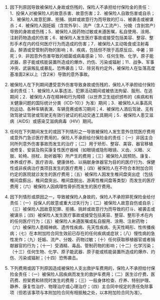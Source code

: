 1. 因下列原因导致被保险人身故或伤残的，保险人不承担给付保险金的责任：1．投保人对被保险人的故意杀害、故意伤害；2．被保险人自致伤害或自杀；3．被保险人故意犯罪、拒捕、挑衅或故意行为而导致的打斗、被袭击或被谋杀；4．被保险人因妊娠（含宫外孕）、流产（含人工流产）、分娩（含剖宫产）导致的身故或伤残；5．被保险人因药物过敏或未遵医嘱，私自使用、涂用、注射药物造成的伤害；6．被保险人发生医疗事故或接受包括美容、整容、整形手术在内的任何医疗行为而造成的伤害；7．被保险人主动吸食或注射毒品，醉酒或受管制药物的影响；8．疾病，包括但不限于高原反应、中暑；猝死；9．非因意外伤害导致的细菌或病毒感染；10．任何生物、化学、原子能武器，原子能或核能装置所造成的爆炸、灼伤、污染或辐射；11．战争、军事冲突、武装叛乱或暴乱、恐怖袭击；12．除另有约定外，被保险人在坠落高度基准面2米以上（含2米）导致的意外事故。

2. 被保险人在下列期间遭受意外伤害导致身故或伤残的，保险人不承担给付保险金的责任：1．被保险人从事违法、犯罪活动期间或被依法拘留、服刑、在逃期间；2．被保险人存在精神和行为障碍（以世界卫生组织颁布的《疾病和有关健康问题的国际统计分类（ICD-10）》为准）期间；3．被保险人从事高风险运动、各种车辆表演、车辆竞赛或练习期间；4．被保险人酒后驾驶、无有效驾驶证驾驶或驾驶无有效行驶证的机动交通工具期间；5．被保险人患艾滋病（AIDS）或感染艾滋病病毒（HIV）期间。

3. 任何在下列期间发生的或因下列情形之一导致被保险人发生意外住院医疗费用或意外门急诊医疗费用的，保险人不承担给付保险金的责任：（一）非因主合同所列意外伤害事故而发生的治疗；（二）用于矫形、整容、美容、器官移植或修复、安装及购买康复性医疗器械（如眼镜或隐形眼镜、义齿、义眼、义肢、轮椅、拐杖、助听器等）所产生的费用；（三）被保险人因预防、康复、休养或疗养、医疗咨询、健康体检、以捐献身体器官为目的的医疗行为、保健性或非疾病治疗类项目发生的医疗费用；（四）被保险人在不符合本附加合同约定的医院就诊发生的医疗费用；（五）被保险人因发生椎间盘突出症（包括椎间盘膨出、椎间盘突出、椎间盘脱出、游离性椎间盘等类型）而发生的医疗费用；（六）被保险人因病理性骨折而发生的医疗费用。

4. 因下列情形或原因之一，导致被保险人身故的，保险人不承担猝死保险金给付责任：（一）投保人的故意或重大过失行为；（二）被保险人故意自伤或自杀；（三）被保险人因故意犯罪、拒捕、挑衅或故意行为而导致的打斗、被袭击或被谋杀；（四）被保险人发生医疗事故或接受包括美容、整容、整形手术在内的任何医疗行为；（五）被保险人未遵医嘱或私自服用、涂用、注射药物；（六）被保险人患精神病、遗传性疾病、先天性疾病、先天性畸形、性传播疾病；（七）在本附加险合同生效前已存在的任何疾病或症状；（八）慢性病的急性发作；（九）妊娠、流产、分娩、药物过敏；（十）任何获取移植器官或者捐献器官的行为；（十一）受酒精、毒品、管制药物的影响；（十二）化学污染；（十三）任何生物、化学、原子能武器、原子能或核能装置所造成的爆炸、灼伤、污染或辐射；（十四）恐怖袭击。

5. 下列费用或因下列原因造成被保险人支出救护车费用的，保险人不承担给付保险金责任：（一）被保险人因疾病而发生的救护车费用；（二）医生诊疗费、医药费、担架费和转院时发生的费用；（三）一般身体检查、疗养、特别护理、静养、康复性治疗、物理治疗或心理治疗；（四）主合同中规定的责任免除事项（但若该事项与本附加险合同有相抵触之处，以本附加险合同为准）。